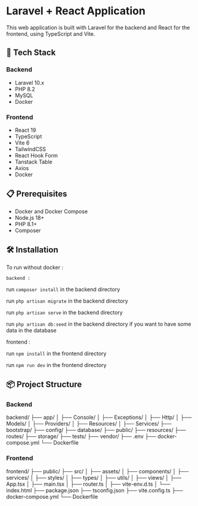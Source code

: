# Laravel + React Application

This web application is built with Laravel for the backend and React for the frontend, using TypeScript and Vite.

## 🚀 Tech Stack

### Backend
- Laravel 10.x
- PHP 8.2
- MySQL
- Docker

### Frontend
- React 19
- TypeScript
- Vite 6
- TailwindCSS
- React Hook Form
- Tanstack Table
- Axios
- Docker

## 📋 Prerequisites

- Docker and Docker Compose
- Node.js 18+
- PHP 8.1+
- Composer

## 🛠️ Installation

To run without docker : 

    backend : 

run `composer install` in the backend directory

run `php artisan migrate` in the backend directory

run `php artisan serve` in the backend directory

run `php artisan db:seed` in the backend directory if you want to have some data in the database

frontend : 

run `npm install` in the frontend directory

run `npm run dev` in the frontend directory


## 📦 Project Structure

### Backend

backend/
├── app/
│ ├── Console/
│ ├── Exceptions/
│ ├── Http/
│ ├── Models/
│ ├── Providers/
│ ├── Resources/
│ ├── Services/
├── bootstrap/
├── config/
├── database/
├── public/
├── resources/
├── routes/
├── storage/
├── tests/
├── vendor/
├── .env
├── docker-compose.yml
└── Dockerfile


### Frontend

frontend/
├── public/
├── src/
│ ├── assets/
│ ├── components/
│ ├── services/
│ ├── styles/
│ ├── types/
│ ├── utils/
│ ├── views/
│ ├── App.tsx
│ ├── main.tsx
│ ├── router.ts
│ ├── vite-env.d.ts
│ └── index.html
├── package.json
├── tsconfig.json
├── vite.config.ts
├── docker-compose.yml
└── Dockerfile






